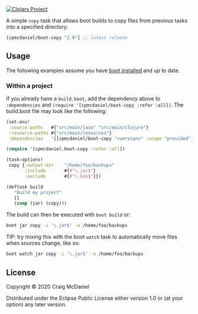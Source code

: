 

[![Clojars Project](http://clojars.org/cpmcdaniel/boot-copy/latest-version.svg)](http://clojars.org/cpmcdaniel/boot-copy)

A simple `copy` task that allows boot builds to copy files from previous tasks into a specified directory.

[](dependency)
```clojure
[cpmcdaniel/boot-copy "2.0"] ;; latest release
```
[](/dependency)

## Usage

The following examples assume you have [boot installed][installboot] and up to
date.

### Within a project

If you already have a `build.boot`, add the dependency above to `:dependencies`
and `(require '[cpmcdaniel/boot-copy :refer :all])`. The build.boot file
may look like the following:

```clojure
(set-env!
 :source-paths   #{"src/main/java" "src/main/clojure"}
 :resource-paths #{"src/main/resources"}
 :dependencies   '[[cpmcdaniel/boot-copy "<version>" :scope "provided"]]) ;; latest version

(require '[cpmcdaniel.boot-copy :refer :all])

(task-options!
 copy {:output-dir    "/home/foo/backups"
       :include       #{#"\.jar$"}
       :exclude       #{#"\.bak$"}})

(deftask build
   "Build my project"
   []
   (comp (jar) (copy)))
```


The build can then be executed with `boot build` or:

```bash
boot jar copy -i '\.jar$' -o /home/foo/backups
```

TIP: try mixing this with the boot `watch` task to automatically move files when
sources change, like so:

```bash
boot watch jar copy -i '\.jar$' -o /home/foo/backups
```

## License

Copyright © 2020 Craig McDaniel

Distributed under the Eclipse Public License either version 1.0 or (at
your option) any later version.


[installboot]: https://github.com/boot-clj/boot#install
